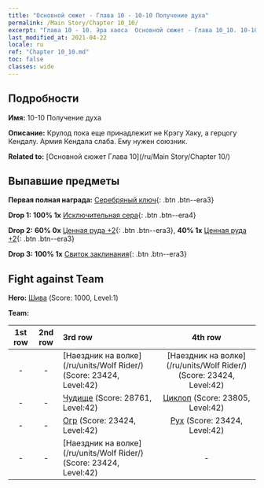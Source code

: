 ```yaml
---
title: "Основной сюжет - Глава 10 - 10-10 Получение духа"
permalink: /Main Story/Chapter 10_10/
excerpt: "Глава 10 - 10. Эра хаоса  Основной сюжет - Глава 10_10. 10-10 Получение духа"
last_modified_at: 2021-04-22
locale: ru
ref: "Chapter 10_10.md"
toc: false
classes: wide
---
```


## Подробности

 **Имя:** 10-10 Получение духа

 **Описание:** Крулод пока еще принадлежит не Крэгу Хаку, а герцогу Кендалу. Армия Кендала слаба. Ему нужен союзник.

 **Related to:** [Основной сюжет Глава 10](/ru/Main Story/Chapter 10/)

## Выпавшие предметы

 **Первая полная награда:** [Серебряный ключ](/ItemsRU/con_693/){: .btn .btn--era3}

 **Drop 1:** **100% 1x** [Исключительная сера](/ItemsRU/mat_36/){: .btn .btn--era4}

 **Drop 2:** **60% 0x** [Ценная руда +2](/ItemsRU/mat_26/){: .btn .btn--era3}, **40% 1x** [Ценная руда +2](/ItemsRU/mat_26/){: .btn .btn--era3}

 **Drop 3:** **100% 1x** [Свиток заклинания](/ItemsRU/con_694/){: .btn .btn--era3}


## Fight against Team
 **Hero:** [Шива](/ru/heroes/Shiva/) (Score: 1000, Level:1)

 **Team:**


  | 1st row | 2nd row | 3rd row | 4th row |
  |:----:|:----:|:----|:----:|
  | - | - | [Наездник на волке](/ru/units/Wolf Rider/) (Score: 23424, Level:42)  | [Наездник на волке](/ru/units/Wolf Rider/) (Score: 23424, Level:42)  |
  | - | - | [Чудище](/ru/units/Behemoth/) (Score: 28761, Level:42)  | [Циклоп](/ru/units/Cyclops/) (Score: 23805, Level:42)  |
  | - | - | [Огр](/ru/units/Ogre/) (Score: 23424, Level:42)  | [Рух](/ru/units/Roc/) (Score: 23424, Level:42)  |
  | - | - | [Наездник на волке](/ru/units/Wolf Rider/) (Score: 23424, Level:42)  | - |


